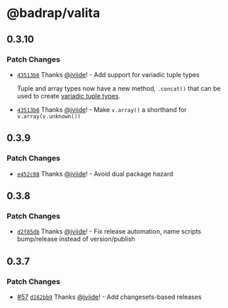 # @badrap/valita

## 0.3.10

### Patch Changes

- [`43513b6`](https://github.com/badrap/valita/commit/43513b60087a17e15378fcac1bfce3275d7a6bd4) Thanks [@jviide](https://github.com/jviide)! - Add support for variadic tuple types

  Tuple and array types now have a new method, `.concat()` that can be used to create [variadic tuple types](https://www.typescriptlang.org/docs/handbook/release-notes/typescript-4-0.html#variadic-tuple-types).

- [`43513b6`](https://github.com/badrap/valita/commit/43513b60087a17e15378fcac1bfce3275d7a6bd4) Thanks [@jviide](https://github.com/jviide)! - Make `v.array()` a shorthand for `v.array(v.unknown())`

## 0.3.9

### Patch Changes

- [`e452c08`](https://github.com/badrap/valita/commit/e452c088855277740404cdf019790141e55938e3) Thanks [@jviide](https://github.com/jviide)! - Avoid dual package hazard

## 0.3.8

### Patch Changes

- [`d2f85db`](https://github.com/badrap/valita/commit/d2f85dbd08da70f572b67c63cbe754a265d3b49f) Thanks [@jviide](https://github.com/jviide)! - Fix release automation, name scripts bump/release instead of version/publish

## 0.3.7

### Patch Changes

- [#57](https://github.com/badrap/valita/pull/57) [`d162bb9`](https://github.com/badrap/valita/commit/d162bb9367bea6131943d36cb9848947d80ff4e3) Thanks [@jviide](https://github.com/jviide)! - Add changesets-based releases
